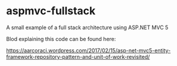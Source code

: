 # aspmvc-fullstack
A small example of a full stack architecture using ASP.NET MVC 5

Blod explaining this code can be found here:

https://aarcoraci.wordpress.com/2017/02/15/asp-net-mvc5-entity-framework-repository-pattern-and-unit-of-work-revisited/
